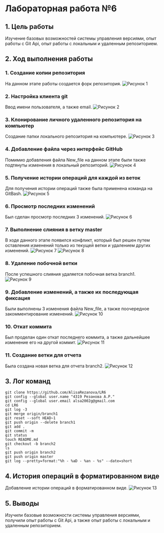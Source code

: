 # Лабораторная работа №6
## 1. Цель работы
Изучение базовых возможностей системы управления версиями, опыт работы с Git Api, опыт работы с локальным и удаленным репозиторием.
## 2. Ход выполнения работы
### 1. Создание копии репозитория
На данном этапе работы создается форк репозитория.
![Рисунок 1](/PrtSC/1.png)
### 2. Настройка клиента git
Ввод имени пользователя, а также email.
![Рисунок 2](/PrtSC/2.png)
### 3. Клонирование личного удаленного репозитория на компьютер
Создание папки локального репозитория на компьютере.
![Рисунок 3](/PrtSC/3.png)
### 4. Добавление файла через интерфейс GitHub
Помимио добавления файла New_file на данном этапе были также подтянуты изменения в локальный репозиторий.
![Рисунок 4](/PrtSC/4.png)
### 5. Получение истории операций для каждой из веток
Для получения истории операций также была применена команда на GitBash.
![Рисунок 5](/PrtSC/5.png)
### 6. Просмотр последних изменений
Был сделан просмотр последних 3 изменений.
![Рисунок 6](/PrtSC/6.png)
### 7. Выполнение слияния в ветку master
В ходе данного этапе появился конфликт, который был решен путем оставления изменений только из текущей ветки и удалением других изменений.
![Рисунок 7](/PrtSC/7.png)
![Рисунок 8](/PrtSC/7.1.png)
### 8. Удаление побочной ветки
После успешного слияния удаляется побочная ветка branch1.
![Рисунок 9](/PrtSC/8.png)
### 9. Добавление изменений, а также их последующая фиксация
Были выполнены 3 изменения файла New_file, а также поочередное закомментирование изменений.
![Рисунок 10](/PrtSC/9.png)
### 10. Откат коммита
Был проделан один откат последнего коммита, а также дальнейшее изменение его на другой коммит.
![Рисунок 11](/PrtSC/10.png)
### 11. Создание ветки для отчета
Была создана новая ветка для отчета branch2.
![Рисунок 12](/PrtSC/11.png)
## 3. Лог команд
```
git clone https://github.com/AlisaRezanova/LR6
git config --global user.name "4319 Резанова А.Р."
git config --global user.email alsa2002g@gmail.com
cd LR6
git log -3
git merge origin/branch1
git reset --soft HEAD~1
git push origin --delete branch1
git add .
git commit -m
git status
touch README.md
git checkout -b branch2
ls
git push origin branch2
git push origin master
git log --pretty=format:"%h - %aD - %an - %s" --date=short
```
## 4. История операций в форматированном виде
Добавление истории операций в форматированном виде.
![Рисунок 13](/PrtSC/13.png)
## 5. Выводы
Изучили базовые возможности системы управления версиями, получили опыт работы с Git Api, а также опыт работы с локальным и удаленным репозиторием.
